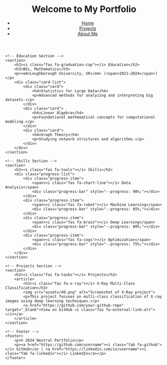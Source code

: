 <html lang="en">
<head>
    <meta charset="UTF-8">
    <meta name="viewport" content="width=device-width, initial-scale=1.0">
    <meta name="description" content="Personal portfolio showcasing my projects and skills.">
    <link rel="stylesheet" href="assets/styles.css">
    <script src="https://kit.fontawesome.com/a076d05399.js" crossorigin="anonymous"></script>
    <title>Neutral Portfolio</title>
</head>
<body>
    <!-- Header Section -->
    <header>
        <h1><i class="fas fa-user-circle"></i> Welcome to My Portfolio</h1>
        <nav>
            <ul class="inline-list">
                <li><a href="index.html"><i class="fas fa-home"></i> Home</a></li>
                <li><a href="projects.html"><i class="fas fa-project-diagram"></i> Projects</a></li>
                <li><a href="about.html"><i class="fas fa-info-circle"></i> About Me</a></li>
            </ul>
        </nav>
    </header>

    <!-- Education Section -->
    <section>
        <h2><i class="fas fa-graduation-cap"></i> Education</h2>
        <h3>BSc, Mathematics</h3>
        <p><em>Loughborough University, UK</em> (<span>2021–2024</span>)</p>
        <div class="card-list">
            <div class="card">
                <h4>Statistics for Large Data</h4>
                <p>Advanced methods for analyzing and interpreting big datasets.</p>
            </div>
            <div class="card">
                <h4>Linear Algebra</h4>
                <p>Foundational mathematical concepts for computational modeling.</p>
            </div>
            <div class="card">
                <h4>Graph Theory</h4>
                <p>Studying network structures and algorithms.</p>
            </div>
        </div>
    </section>

    <!-- Skills Section -->
    <section>
        <h2><i class="fas fa-tools"></i> Skills</h2>
        <div class="progress-list">
            <div class="progress-item">
                <span><i class="fas fa-chart-line"></i> Data Analysis</span>
                <div class="progress-bar" style="--progress: 90%;"></div>
            </div>
            <div class="progress-item">
                <span><i class="fas fa-robot"></i> Machine Learning</span>
                <div class="progress-bar" style="--progress: 85%;"></div>
            </div>
            <div class="progress-item">
                <span><i class="fas fa-brain"></i> Deep Learning</span>
                <div class="progress-bar" style="--progress: 80%;"></div>
            </div>
            <div class="progress-item">
                <span><i class="fas fa-cogs"></i> Optimization</span>
                <div class="progress-bar" style="--progress: 75%;"></div>
            </div>
        </div>
    </section>

    <!-- Projects Section -->
    <section>
        <h2><i class="fas fa-tasks"></i> Projects</h2>
        <article>
            <h3><i class="fas fa-x-ray"></i> X-Ray Multi-Class Classification</h3>
            <img src="assets/40.png" alt="Screenshot of X-Ray project">
            <p>This project focuses on multi-class classification of X-ray images using deep learning techniques.</p>
            <a href="https://github.com/your-github-repo" target="_blank">View on GitHub <i class="fas fa-external-link-alt"></i></a>
        </article>
    </section>

    <!-- Footer -->
    <footer>
        <p>© 2024 Neutral Portfolio</p>
        <p><a href="https://github.com/username"><i class="fab fa-github"></i> GitHub</a> | <a href="https://linkedin.com/in/username"><i class="fab fa-linkedin"></i> LinkedIn</a></p>
    </footer>
</body>
</html>
